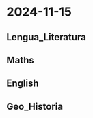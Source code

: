 # 2024-11-15 <!-- markmap: foldAll -->

## Lengua_Literatura

## Maths

## English

## Geo_Historia

